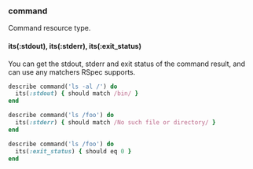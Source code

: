 ### <a name="command">command</a>

Command resource type.

#### its(:stdout), its(:stderr), its(:exit_status)

You can get the stdout, stderr and exit status of the command result, and can use any matchers RSpec supports.

```ruby
describe command('ls -al /') do
  its(:stdout) { should match /bin/ }
end

describe command('ls /foo') do
  its(:stderr) { should match /No such file or directory/ }
end

describe command('ls /foo') do
  its(:exit_status) { should eq 0 }
end
```

